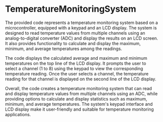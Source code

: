 # TemperatureMonitoringSystem
 The provided code represents a temperature monitoring system based on a microcontroller, equipped with a keypad and an LCD display. The system is designed to read temperature values from multiple channels using an analog-to-digital converter (ADC) and display the results on an LCD screen. It also provides functionality to calculate and display the maximum, minimum, and average temperatures among the readings.

The code displays the calculated average and maximum and minimum temperatures on the top line of the LCD display. It prompts the user to select a channel (1 to 8) using the keypad to view the corresponding temperature reading. Once the user selects a channel, the temperature reading for that channel is displayed on the second line of the LCD display.

Overall, the code creates a temperature monitoring system that can read and display temperature values from multiple channels using an ADC, while providing options to calculate and display statistics such as maximum, minimum, and average temperatures. The system's keypad interface and LCD display make it user-friendly and suitable for temperature monitoring applications.


